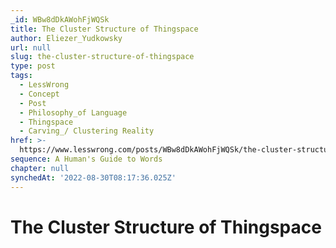 ```yaml
---
_id: WBw8dDkAWohFjWQSk
title: The Cluster Structure of Thingspace
author: Eliezer_Yudkowsky
url: null
slug: the-cluster-structure-of-thingspace
type: post
tags:
  - LessWrong
  - Concept
  - Post
  - Philosophy_of Language
  - Thingspace
  - Carving_/ Clustering Reality
href: >-
  https://www.lesswrong.com/posts/WBw8dDkAWohFjWQSk/the-cluster-structure-of-thingspace
sequence: A Human's Guide to Words
chapter: null
synchedAt: '2022-08-30T08:17:36.025Z'
---
```


# The Cluster Structure of Thingspace
